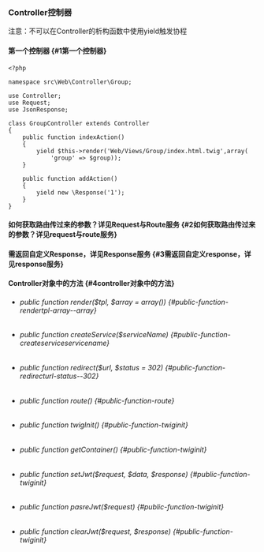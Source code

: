 ### Controller控制器
注意：不可以在Controller的析构函数中使用yield触发协程

#### 第一个控制器 {#1第一个控制器}

```
<?php

namespace src\Web\Controller\Group;

use Controller;
use Request;
use JsonResponse;

class GroupController extends Controller
{
    public function indexAction()
    {
        yield $this->render('Web/Views/Group/index.html.twig',array(
            'group' => $group));
    }

    public function addAction()
    {
        yield new \Response('1');
    }
}
```

#### 如何获取路由传过来的参数？详见Request与Route服务 {#2如何获取路由传过来的参数？详见request与route服务}

#### 需返回自定义Response，详见Response服务 {#3需返回自定义response，详见response服务}

#### Controller对象中的方法 {#4controller对象中的方法}

* ###### public function render\($tpl, $array = array\(\)\) {#public-function-rendertpl-array--array}
* ###### public function createService\($serviceName\) {#public-function-createserviceservicename}
* ###### public function redirect\($url, $status = 302\) {#public-function-redirecturl-status--302}
* ###### public function route\(\) {#public-function-route}
* ###### public function twigInit\(\) {#public-function-twiginit}
* ###### public function getContainer\(\) {#public-function-twiginit}
* ###### public function setJwt\($request, $data, $response\) {#public-function-twiginit}
* ###### public function pasreJwt\($request\) {#public-function-twiginit}
* ###### public function clearJwt\($request, $response\) {#public-function-twiginit}



